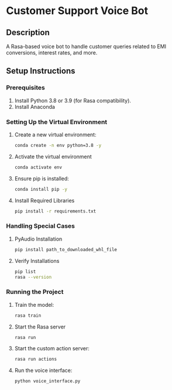# Customer Support Voice Bot

## Description
A Rasa-based voice bot to handle customer queries related to EMI conversions, interest rates, and more.

## Setup Instructions

### Prerequisites
1. Install Python 3.8 or 3.9 (for Rasa compatibility).
2. Install Anaconda 
### Setting Up the Virtual Environment
1. Create a new virtual environment:
   ```bash
   conda create -n env python=3.8 -y
3. Activate the virtual environment
   ```bash
   conda activate env
4. Ensure pip is installed:
   ```bash
   conda install pip -y
5. Install Required Libraries
   ```bash
   pip install -r requirements.txt
### Handling Special Cases
1. PyAudio Installation
   ```bash
   pip install path_to_downloaded_whl_file
2. Verify Installations
   ```bash
   pip list
   rasa --version
### Running the Project
1. Train the model:
   ```bash
   rasa train
2. Start the Rasa server
   ```bash
   rasa run
3. Start the custom action server:
   ```bash
   rasa run actions
4. Run the voice interface:
   ```bash
   python voice_interface.py









